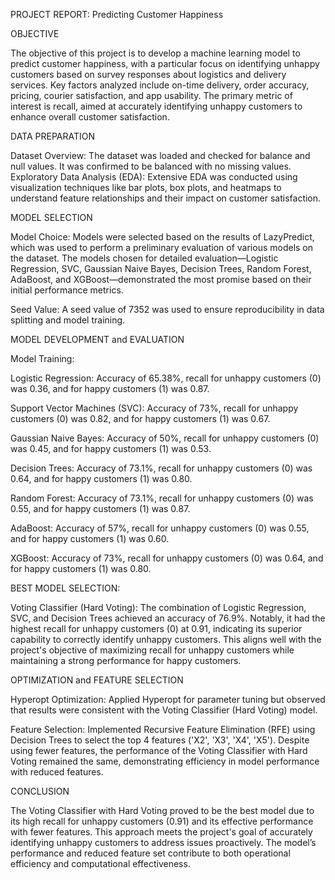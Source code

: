 PROJECT REPORT: Predicting Customer Happiness

OBJECTIVE

The objective of this project is to develop a machine learning model to predict customer happiness, with a particular focus on identifying unhappy customers based on survey responses about logistics and delivery services. Key factors analyzed include on-time delivery, order accuracy, pricing, courier satisfaction, and app usability. The primary metric of interest is recall, aimed at accurately identifying unhappy customers to enhance overall customer satisfaction.

DATA PREPARATION

Dataset Overview: The dataset was loaded and checked for balance and null values. It was confirmed to be balanced with no missing values.
Exploratory Data Analysis (EDA): Extensive EDA was conducted using visualization techniques like bar plots, box plots, and heatmaps to understand feature relationships and their impact on customer satisfaction.

MODEL SELECTION

Model Choice: Models were selected based on the results of LazyPredict, which was used to perform a preliminary evaluation of various models on the dataset. The models chosen for detailed evaluation—Logistic Regression, SVC, Gaussian Naive Bayes, Decision Trees, Random Forest, AdaBoost, and XGBoost—demonstrated the most promise based on their initial performance metrics.

Seed Value: A seed value of 7352 was used to ensure reproducibility in data splitting and model training.

MODEL DEVELOPMENT and EVALUATION

Model Training:

Logistic Regression: Accuracy of 65.38%, recall for unhappy customers (0) was 0.36, and for happy customers (1) was 0.87.

Support Vector Machines (SVC): Accuracy of 73%, recall for unhappy customers (0) was 0.82, and for happy customers (1) was 0.67.

Gaussian Naive Bayes: Accuracy of 50%, recall for unhappy customers (0) was 0.45, and for happy customers (1) was 0.53.

Decision Trees: Accuracy of 73.1%, recall for unhappy customers (0) was 0.64, and for happy customers (1) was 0.80.

Random Forest: Accuracy of 73.1%, recall for unhappy customers (0) was 0.55, and for happy customers (1) was 0.87.

AdaBoost: Accuracy of 57%, recall for unhappy customers (0) was 0.55, and for happy customers (1) was 0.60.

XGBoost: Accuracy of 73%, recall for unhappy customers (0) was 0.64, and for happy customers (1) was 0.80.

BEST MODEL SELECTION:

Voting Classifier (Hard Voting): The combination of Logistic Regression, SVC, and Decision Trees achieved an accuracy of 76.9%. Notably, it had the highest recall for unhappy customers (0) at 0.91, indicating its superior capability to correctly identify unhappy customers. This aligns well with the project's objective of maximizing recall for unhappy customers while maintaining a strong performance for happy customers.

OPTIMIZATION and FEATURE SELECTION

Hyperopt Optimization: Applied Hyperopt for parameter tuning but observed that results were consistent with the Voting Classifier (Hard Voting) model.

Feature Selection: Implemented Recursive Feature Elimination (RFE) using Decision Trees to select the top 4 features ('X2', 'X3', 'X4', 'X5'). Despite using fewer features, the performance of the Voting Classifier with Hard Voting remained the same, demonstrating efficiency in model performance with reduced features.

CONCLUSION

The Voting Classifier with Hard Voting proved to be the best model due to its high recall for unhappy customers (0.91) and its effective performance with fewer features. This approach meets the project's goal of accurately identifying unhappy customers to address issues proactively. The model’s performance and reduced feature set contribute to both operational efficiency and computational effectiveness.

